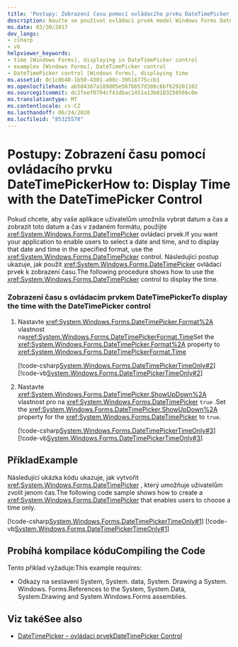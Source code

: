 ```yaml
---
title: 'Postupy: Zobrazení času pomocí ovládacího prvku DateTimePicker'
description: Naučte se používat ovládací prvek model Windows Forms DateTimePicker k tomu, aby uživatelé mohli vybrat datum a čas a zobrazit toto datum a čas v zadaném formátu.
ms.date: 03/30/2017
dev_langs:
- csharp
- vb
helpviewer_keywords:
- time [Windows Forms], displaying in DateTimePicker control
- examples [Windows Forms], DateTimePicker control
- DateTimePicker control [Windows Forms], displaying time
ms.assetid: 0c1c8b40-1b50-4301-a90c-39516775ccb1
ms.openlocfilehash: ab584367a189d05e567bb57d386c6bf629201102
ms.sourcegitcommit: dc2feef0794cf41dbac1451a13b8183258566c0e
ms.translationtype: MT
ms.contentlocale: cs-CZ
ms.lasthandoff: 06/24/2020
ms.locfileid: "85325578"
---
```

# <a name="how-to-display-time-with-the-datetimepicker-control"></a><span data-ttu-id="cc006-103">Postupy: Zobrazení času pomocí ovládacího prvku DateTimePicker</span><span class="sxs-lookup"><span data-stu-id="cc006-103">How to: Display Time with the DateTimePicker Control</span></span>
<span data-ttu-id="cc006-104">Pokud chcete, aby vaše aplikace uživatelům umožnila vybrat datum a čas a zobrazit toto datum a čas v zadaném formátu, použijte <xref:System.Windows.Forms.DateTimePicker> ovládací prvek.</span><span class="sxs-lookup"><span data-stu-id="cc006-104">If you want your application to enable users to select a date and time, and to display that date and time in the specified format, use the <xref:System.Windows.Forms.DateTimePicker> control.</span></span> <span data-ttu-id="cc006-105">Následující postup ukazuje, jak použít <xref:System.Windows.Forms.DateTimePicker> ovládací prvek k zobrazení času.</span><span class="sxs-lookup"><span data-stu-id="cc006-105">The following procedure shows how to use the <xref:System.Windows.Forms.DateTimePicker> control to display the time.</span></span>  
  
### <a name="to-display-the-time-with-the-datetimepicker-control"></a><span data-ttu-id="cc006-106">Zobrazení času s ovládacím prvkem DateTimePicker</span><span class="sxs-lookup"><span data-stu-id="cc006-106">To display the time with the DateTimePicker control</span></span>  
  
1. <span data-ttu-id="cc006-107">Nastavte <xref:System.Windows.Forms.DateTimePicker.Format%2A> vlastnost na<xref:System.Windows.Forms.DateTimePickerFormat.Time></span><span class="sxs-lookup"><span data-stu-id="cc006-107">Set the <xref:System.Windows.Forms.DateTimePicker.Format%2A> property to <xref:System.Windows.Forms.DateTimePickerFormat.Time></span></span>  
  
     [!code-csharp[System.Windows.Forms.DateTimePickerTimeOnly#2](~/samples/snippets/csharp/VS_Snippets_Winforms/System.Windows.Forms.DateTimePickerTimeOnly/CS/Form1.cs#2)]
     [!code-vb[System.Windows.Forms.DateTimePickerTimeOnly#2](~/samples/snippets/visualbasic/VS_Snippets_Winforms/System.Windows.Forms.DateTimePickerTimeOnly/VB/Form1.vb#2)]  
  
2. <span data-ttu-id="cc006-108">Nastavte <xref:System.Windows.Forms.DateTimePicker.ShowUpDown%2A> vlastnost pro na <xref:System.Windows.Forms.DateTimePicker> `true` .</span><span class="sxs-lookup"><span data-stu-id="cc006-108">Set the <xref:System.Windows.Forms.DateTimePicker.ShowUpDown%2A> property for the <xref:System.Windows.Forms.DateTimePicker> to `true`.</span></span>  
  
     [!code-csharp[System.Windows.Forms.DateTimePickerTimeOnly#3](~/samples/snippets/csharp/VS_Snippets_Winforms/System.Windows.Forms.DateTimePickerTimeOnly/CS/Form1.cs#3)]
     [!code-vb[System.Windows.Forms.DateTimePickerTimeOnly#3](~/samples/snippets/visualbasic/VS_Snippets_Winforms/System.Windows.Forms.DateTimePickerTimeOnly/VB/Form1.vb#3)]  
  
## <a name="example"></a><span data-ttu-id="cc006-109">Příklad</span><span class="sxs-lookup"><span data-stu-id="cc006-109">Example</span></span>  
 <span data-ttu-id="cc006-110">Následující ukázka kódu ukazuje, jak vytvořit <xref:System.Windows.Forms.DateTimePicker> , který umožňuje uživatelům zvolit jenom čas.</span><span class="sxs-lookup"><span data-stu-id="cc006-110">The following code sample shows how to create a <xref:System.Windows.Forms.DateTimePicker> that enables users to choose a time only.</span></span>  
  
 [!code-csharp[System.Windows.Forms.DateTimePickerTimeOnly#1](~/samples/snippets/csharp/VS_Snippets_Winforms/System.Windows.Forms.DateTimePickerTimeOnly/CS/Form1.cs#1)]
 [!code-vb[System.Windows.Forms.DateTimePickerTimeOnly#1](~/samples/snippets/visualbasic/VS_Snippets_Winforms/System.Windows.Forms.DateTimePickerTimeOnly/VB/Form1.vb#1)]  
  
## <a name="compiling-the-code"></a><span data-ttu-id="cc006-111">Probíhá kompilace kódu</span><span class="sxs-lookup"><span data-stu-id="cc006-111">Compiling the Code</span></span>  
 <span data-ttu-id="cc006-112">Tento příklad vyžaduje:</span><span class="sxs-lookup"><span data-stu-id="cc006-112">This example requires:</span></span>  
  
- <span data-ttu-id="cc006-113">Odkazy na sestavení System, System. data, System. Drawing a System. Windows. Forms.</span><span class="sxs-lookup"><span data-stu-id="cc006-113">References to the System, System.Data, System.Drawing and System.Windows.Forms assemblies.</span></span>  
  
## <a name="see-also"></a><span data-ttu-id="cc006-114">Viz také</span><span class="sxs-lookup"><span data-stu-id="cc006-114">See also</span></span>

- [<span data-ttu-id="cc006-115">DateTimePicker – ovládací prvek</span><span class="sxs-lookup"><span data-stu-id="cc006-115">DateTimePicker Control</span></span>](datetimepicker-control-windows-forms.md)
